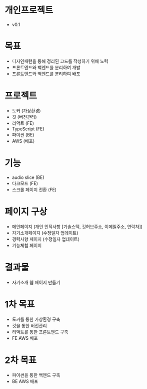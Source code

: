 # 개인프로젝트

- v0.1

# 목표

- 디자인패턴을 통해 정리된 코드를 작성하기 위해 노력
- 프론트엔드와 백엔드를 분리하여 개발
- 프론트엔드와 백엔드를 분리하여 배포

# 프로젝트

- 도커 (가상환경)
- 깃 (버전관리)
- 리액트 (FE)
- TypeScript (FE)
- 파이썬 (BE)
- AWS (배포)

# 기능

- audio slice (BE)
- 다크모드 (FE)
- 스크롤 페이지 전환 (FE)

# 페이지 구상

- 메인페이지 (개인 인적사항 [기술스택, 깃허브주소, 이메일주소, 연락처])
- 자기소개페이지 (수정일자 업데이트)
- 경력사항 페이지 (수정일자 업데이트)
- 기능체험 페이지

# 결과물

- 자기소개 웹 페이지 만들기

# 1차 목표

- 도커를 통한 가상환경 구축
- 깃을 통한 버전관리
- 리액트를 통한 프론트엔드 구축
- FE AWS 배포

# 2차 목표

- 파이썬을 통한 백엔드 구축
- BE AWS 배포
